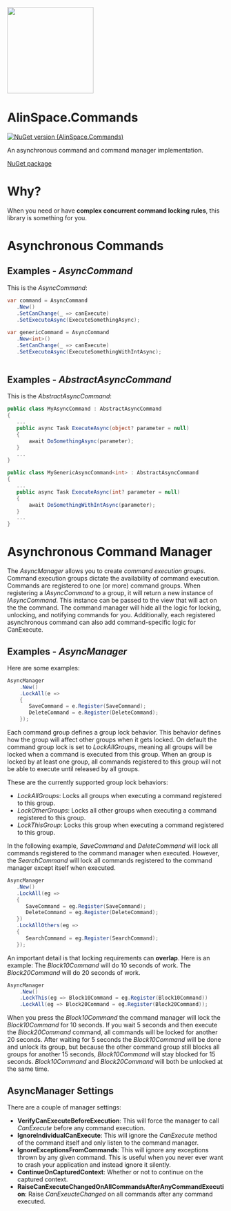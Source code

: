 <img src="https://github.com/onixion/AlinSpace.Commands/blob/main/Assets/Icon.png" width="200" height="200">

# AlinSpace.Commands
[![NuGet version (AlinSpace.Commands)](https://img.shields.io/nuget/v/AlinSpace.Commands.svg?style=flat-square)](https://www.nuget.org/packages/AlinSpace.Commands/)

An asynchronous command and command manager implementation.

[NuGet package](https://www.nuget.org/packages/AlinSpace.Commands/)

# Why?

When you need or have **complex concurrent command locking rules**, this library is something for you.

# Asynchronous Commands

## Examples - *AsyncCommand*

This is the *AsyncCommand*:

 ```csharp
var command = AsyncCommand
    .New()
    .SetCanChange(_ => canExecute)
    .SetExecuteAsync(ExecuteSomethingAsync);
    
var genericCommand = AsyncCommand
    .New<int>()
    .SetCanChange(_ => canExecute)
    .SetExecuteAsync(ExecuteSomethingWithIntAsync);
    
```

## Examples - *AbstractAsyncCommand*

This is the *AbstractAsyncCommand*:

 ```csharp
public class MyAsyncCommand : AbstractAsyncCommand
{
    ...
    public async Task ExecuteAsync(object? parameter = null)
    {
        await DoSomethingAsync(parameter);
    }
    ...
}

public class MyGenericAsyncCommand<int> : AbstractAsyncCommand
{
    ...
    public async Task ExecuteAsync(int? parameter = null)
    {
        await DoSomethingWithIntAsync(parameter);
    }
    ...
}
```

# Asynchronous Command Manager

The *AsyncManager* allows you to create *command execution groups*. 
Command execution groups dictate the availability of command execution.
Commands are registered to one (or more) command groups.
When registering a *IAsyncCommand* to a group, it will return a new instance of *IAsyncCommand*.
This instance can be passed to the view that will act on the the command.
The command manager will hide all the logic for locking, unlocking, and notifying commands for you.
Additionally, each registered asynchronous command can also add command-specific logic for CanExecute.

## Examples - *AsyncManager*

Here are some examples:

```csharp
AsyncManager
    .New()
    .LockAll(e => 
    {
       SaveCommand = e.Register(SaveCommand);
       DeleteCommand = e.Register(DeleteCommand);
    });
```

Each command group defines a group lock behavior. This behavior defines how the group will affect other groups when it gets locked.
On default the command group lock is set to *LockAllGroups*, meaning all groups will be locked when a command is executed from this group.
When an group is locked by at least one group, all commands registered to this group will not be able to execute until released by all groups.

These are the currently supported group lock behaviors:
 * *LockAllGroups*: Locks all groups when executing a command registered to this group.
 * *LockOtherGroups*: Locks all other groups when executing a command registered to this group.
 * *LockThisGroup*: Locks this group when executing a command registered to this group.
 
 In the following example, *SaveCommand* and *DeleteCommand* will lock all commands registered to the command manager when executed.
 However, the *SearchCommand* will lock all commands registered to the command manager except itself when executed.
 
 ```csharp
AsyncManager
    .New()
    .LockAll(eg => 
    {
       SaveCommand = eg.Register(SaveCommand);
       DeleteCommand = eg.Register(DeleteCommand);
    })
    .LockAllOthers(eg => 
    {
       SearchCommand = eg.Register(SearchCommand);
    });
```

An important detail is that locking requirements can **overlap**.
Here is an example:
The *Block10Command* will do 10 seconds of work.
The *Block20Command* will do 20 seconds of work.

```csharp
AsyncManager
    .New()
    .LockThis(eg => Block10Command = eg.Register(Block10Command))
    .LockAll(eg => Block20Command = eg.Register(Block20Command));
```

When you press the *Block10Command* the command manager will lock the *Block10Command* for 10 seconds.
If you wait 5 seconds and then execute the *Block20Command* command, all commands will be locked for another 20 seconds.
After waiting for 5 seconds the *Block10Command* will be done and unlock its group, but because the other command group still blocks all groups for another 15 seconds, *Block10Command* will stay blocked for 15 seconds.
*Block10Command* and *Block20Command* will both be unlocked at the same time.

## AsyncManager Settings

There are a couple of manager settings:
- **VerifyCanExecuteBeforeExecution**: This will force the manager to call *CanExecute* before any command execution.
- **IgnoreIndividualCanExecute**: This will ignore the *CanExecute* method of the command itself and only listen to the command manager.
- **IgnoreExceptionsFromCommands**: This will ignore any exceptions thrown by any given command. This is useful when you never ever want to crash your application and instead ignore it silently.
- **ContinueOnCapturedContext**: Whether or not to continue on the captured context.
- **RaiseCanExecuteChangedOnAllCommandsAfterAnyCommandExecution**: Raise *CanExeucteChanged* on all commands after any command executed.
